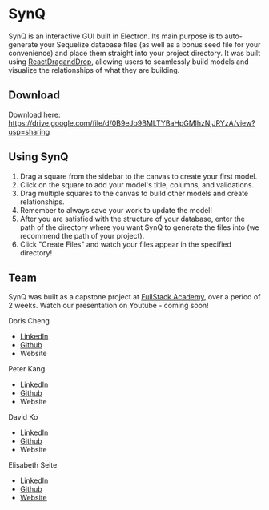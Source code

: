 # SynQ

SynQ is an interactive GUI built in Electron. Its main purpose is to auto-generate your Sequelize database files (as well as a bonus seed file for your convenience) and place them straight into your project directory. It was built using [ReactDragandDrop](https://github.com/react-dnd/react-dnd), allowing users to seamlessly build models and visualize the relationships of what they are building.

## Download

Download here: https://drive.google.com/file/d/0B9eJb9BMLTYBaHpGMlhzNjJRYzA/view?usp=sharing

## Using SynQ

1. Drag a square from the sidebar to the canvas to create your first model.
2. Click on the square to add your model's title, columns, and validations.
3. Drag multiple squares to the canvas to build other models and create relationships.
4. Remember to always save your work to update the model!
5. After you are satisfied with the structure of your database, enter the path of the directory where you want SynQ to generate the files into (we recommend the path of your project).
6. Click "Create Files" and watch your files appear in the specified directory!

## Team

SynQ was built as a capstone project at [FullStack Academy](https://www.fullstackacademy.com/), over a period of 2 weeks.
Watch our presentation on Youtube - coming soon!

Doris Cheng
* [LinkedIn](https://www.linkedin.com/in/dorcheng/)
* [Github](https://github.com/dorcheng)
* Website

Peter Kang
* [LinkedIn](https://www.linkedin.com/in/peter-kang-28a17091/)
* [Github](https://github.com/Sunjin-Kang)
* Website

David Ko
* [LinkedIn](https://www.linkedin.com/in/david-park-ko/)
* [Github](https://github.com/daveyko)
* Website

Elisabeth Seite
* [LinkedIn](https://www.linkedin.com/in/eseite/)
* [Github](https://github.com/eseite47)
* [Website](https://eseite47.github.io/)
